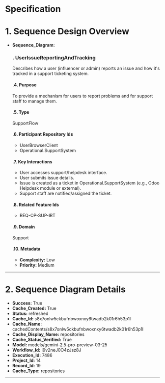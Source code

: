 # Specification

# 1. Sequence Design Overview

- **Sequence_Diagram:**
  ### . UserIssueReportingAndTracking
  Describes how a user (influencer or admin) reports an issue and how it's tracked in a support ticketing system.

  #### .4. Purpose
  To provide a mechanism for users to report problems and for support staff to manage them.

  #### .5. Type
  SupportFlow

  #### .6. Participant Repository Ids
  
  - UserBrowserClient
  - Operational.SupportSystem
  
  #### .7. Key Interactions
  
  - User accesses support/helpdesk interface.
  - User submits issue details.
  - Issue is created as a ticket in Operational.SupportSystem (e.g., Odoo Helpdesk module or external).
  - Support staff are notified/assigned the ticket.
  
  #### .8. Related Feature Ids
  
  - REQ-OP-SUP-IRT
  
  #### .9. Domain
  Support

  #### .10. Metadata
  
  - **Complexity:** Low
  - **Priority:** Medium
  


---

# 2. Sequence Diagram Details

- **Success:** True
- **Cache_Created:** True
- **Status:** refreshed
- **Cache_Id:** s8x7onlw5ckbufnbwoxnxy6twadb2k01r6h53p1l
- **Cache_Name:** cachedContents/s8x7onlw5ckbufnbwoxnxy6twadb2k01r6h53p1l
- **Cache_Display_Name:** repositories
- **Cache_Status_Verified:** True
- **Model:** models/gemini-2.5-pro-preview-03-25
- **Workflow_Id:** I9v2neJ0O4zJsz8J
- **Execution_Id:** 7486
- **Project_Id:** 14
- **Record_Id:** 19
- **Cache_Type:** repositories


---

